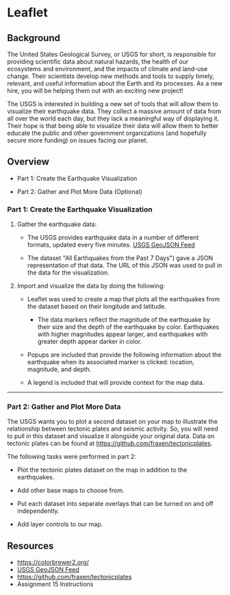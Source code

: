 # Leaflet

## Background

The United States Geological Survey, or USGS for short, is responsible for providing scientific data about natural hazards, the health of our ecosystems and environment, and the impacts of climate and land-use change. Their scientists develop new methods and tools to supply timely, relevant, and useful information about the Earth and its processes. As a new hire, you will be helping them out with an exciting new project!

The USGS is interested in building a new set of tools that will allow them to visualize their earthquake data. They collect a massive amount of data from all over the world each day, but they lack a meaningful way of displaying it. Their hope is that being able to visualize their data will allow them to better educate the public and other government organizations (and hopefully secure more funding) on issues facing our planet.

## Overview

* Part 1: Create the Earthquake Visualization 

* Part 2: Gather and Plot More Data (Optional)

### Part 1: Create the Earthquake Visualization

1. Gather the earthquake data: 

   * The USGS provides earthquake data in a number of different formats, updated every five minutes. [USGS GeoJSON Feed](http://earthquake.usgs.gov/earthquakes/feed/v1.0/geojson.php) 

    * The dataset "All Earthquakes from the Past 7 Days") gave a JSON representation of that data. The URL of this JSON was used to pull in the data for the visualization. 

2. Import and visualize the data by doing the following: 

   * Leaflet was used to create a map that plots all the earthquakes from the dataset based on their longitude and latitude.

       *  The data markers reflect the magnitude of the earthquake by their size and the depth of the earthquake by color. Earthquakes with higher magnitudes appear larger, and earthquakes with greater depth appear darker in color.

   * Popups are included that provide the following information about the earthquake when its associated marker is clicked: location, magnitude, and depth.

   * A legend is included that will provide context for the map data.

- - -

### Part 2: Gather and Plot More Data

The USGS wants you to plot a second dataset on your map to illustrate the relationship between tectonic plates and seismic activity. So, you will need to pull in this dataset and visualize it alongside your original data. Data on tectonic plates can be found at <https://github.com/fraxen/tectonicplates>.

The following tasks were performed in part 2:

* Plot the tectonic plates dataset on the map in addition to the earthquakes.

* Add other base maps to choose from.

* Put each dataset into separate overlays that can be turned on and off independently.

* Add layer controls to our map.


## Resources

* <https://colorbrewer2.org/>
* [USGS GeoJSON Feed](http://earthquake.usgs.gov/earthquakes/feed/v1.0/geojson.php)
* <https://github.com/fraxen/tectonicplates>
* Assignment 15 Instructions
